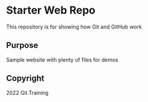 # Starter Web Repo

This repository is for showing how Git and GitHub work

## Purpose

Sample website with plenty of files for demos


## Copyright

2022 Git.Training
